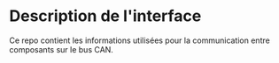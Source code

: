 # Description de l'interface

Ce repo contient les informations utilisées pour la communication entre composants sur le bus CAN.
